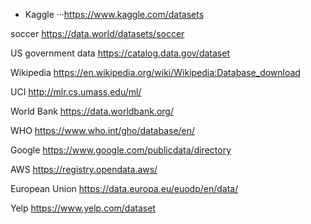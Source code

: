* Kaggle 
···https://www.kaggle.com/datasets

soccer 
https://data.world/datasets/soccer

US government data
https://catalog.data.gov/dataset

Wikipedia
https://en.wikipedia.org/wiki/Wikipedia:Database_download

UCI
http://mlr.cs.umass.edu/ml/

World Bank
https://data.worldbank.org/

WHO
https://www.who.int/gho/database/en/

Google
https://www.google.com/publicdata/directory

AWS
https://registry.opendata.aws/

European Union
https://data.europa.eu/euodp/en/data/

Yelp
https://www.yelp.com/dataset
